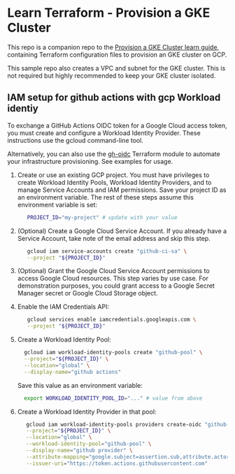# Learn Terraform - Provision a GKE Cluster

This repo is a companion repo to the [Provision a GKE Cluster learn guide](https://learn.hashicorp.com/terraform/kubernetes/provision-gke-cluster), containing Terraform configuration files to provision an GKE cluster on GCP.

This sample repo also creates a VPC and subnet for the GKE cluster. This is not
required but highly recommended to keep your GKE cluster isolated.


## IAM setup for github actions with gcp Workload identiy

To exchange a GitHub Actions OIDC token for a Google Cloud access token, you must create and configure a Workload Identity Provider. These instructions use the gcloud command-line tool.

Alternatively, you can also use the [gh-oidc](https://github.com/terraform-google-modules/terraform-google-github-actions-runners/tree/master/modules/gh-oidc) Terraform module to automate your infrastructure provisioning. See examples for usage.

1) Create or use an existing GCP project. You must have privileges to create Workload Identity Pools, Workload Identity Providers, and to manage Service Accounts and IAM permissions. Save your project ID as an environment variable. The rest of these steps assume this environment variable is set:

    ```bash
       PROJECT_ID="my-project" # update with your value
    ```
2) (Optional) Create a Google Cloud Service Account. If you already have a Service Account, take note of the email address and skip this step.

    ```bash
       gcloud iam service-accounts create "github-ci-sa" \
       --project "${PROJECT_ID}"
    ```
3) (Optional) Grant the Google Cloud Service Account permissions to access Google Cloud resources. This step varies by use case. For demonstration purposes, you could grant access to a Google Secret Manager secret or Google Cloud Storage object.

4) Enable the IAM Credentials API:

    ```bash
       gcloud services enable iamcredentials.googleapis.com \
       --project "${PROJECT_ID}"
    ```
5) Create a Workload Identity Pool:

    ```bash
      gcloud iam workload-identity-pools create "github-pool" \
      --project="${PROJECT_ID}" \
      --location="global" \
      --display-name="github actions"
    ```
    Save this value as an environment variable:
    
    ```bash
      export WORKLOAD_IDENTITY_POOL_ID="..." # value from above
    ```
7) Create a Workload Identity Provider in that pool:

```bash
      gcloud iam workload-identity-pools providers create-oidc "github-provider" \
      --project="${PROJECT_ID}" \
      --location="global" \
      --workload-identity-pool="github-pool" \
      --display-name="github provider" \
      --attribute-mapping="google.subject=assertion.sub,attribute.actor=assertion.actor,attribute repository=assertion.repository" \
      --issuer-uri="https://token.actions.githubusercontent.com"
```